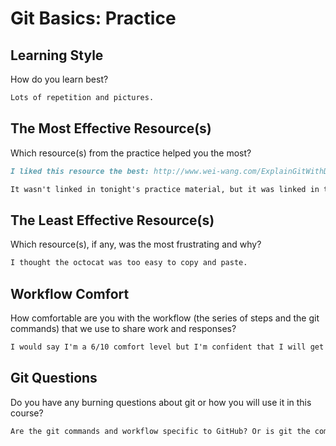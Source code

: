 # Git Basics: Practice

## Learning Style

How do you learn best?

```md
Lots of repetition and pictures. 
```

## The Most Effective Resource(s)

Which resource(s) from the practice helped you the most?

```md
I liked this resource the best: http://www.wei-wang.com/ExplainGitWithD3/#

It wasn't linked in tonight's practice material, but it was linked in today's training material.
```

## The Least Effective Resource(s)

Which resource(s), if any, was the most frustrating and why?

```md
I thought the octocat was too easy to copy and paste.
```

## Workflow Comfort

How comfortable are you with the workflow (the series of steps and the git
commands) that we use to share work and responses?

```md
I would say I'm a 6/10 comfort level but I'm confident that I will get it after more practice.
```

## Git Questions

Do you have any burning questions about git or how you will use it in this
course?

```md
Are the git commands and workflow specific to GitHub? Or is git the common language used across different branded source control applications?
```
